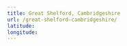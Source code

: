 ```yaml
---
title: Great Shelford, Cambridgeshire
url: /great-shelford-cambridgeshire/
latitude: 
longitude: 
---
```

